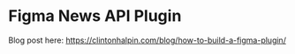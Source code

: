 # Figma News API Plugin

Blog post here: https://clintonhalpin.com/blog/how-to-build-a-figma-plugin/
